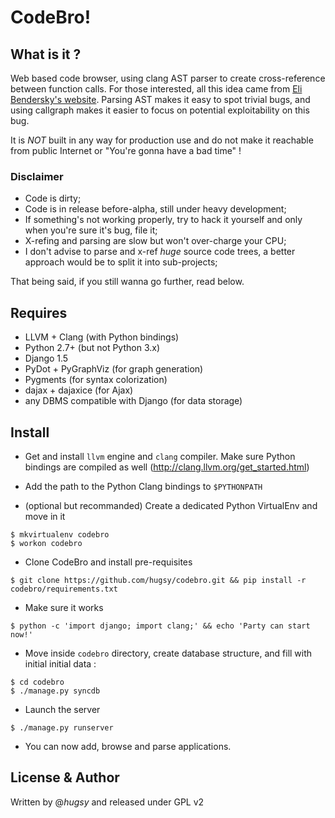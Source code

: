 # CodeBro!


## What is it ?

Web based code browser, using clang AST parser to create cross-reference between
function calls. For those interested, all this idea came from [Eli Bendersky's
website](http://eli.thegreenplace.net/2011/07/03/parsing-c-in-python-with-clang/). 
Parsing AST makes it easy to spot trivial bugs, and using callgraph
makes it easier to focus on potential exploitability on this bug.

It is *NOT* built in any way for production use and do not make it reachable
from public Internet or "You're gonna have a bad time" ! 


### Disclaimer

* Code is dirty;
* Code is in release before-alpha, still under heavy development;
* If something's not working properly, try to hack it yourself and only when
you're sure it's bug, file it;
* X-refing and parsing are slow but won't over-charge your CPU;
* I don't advise to parse and x-ref *huge* source code trees, a better approach
would be to split it into sub-projects;

That being said, if you still wanna go further, read below. 


## Requires

* LLVM + Clang (with Python bindings)
* Python 2.7+ (but not Python 3.x)
* Django 1.5
* PyDot + PyGraphViz (for graph generation)
* Pygments (for syntax colorization)
* dajax + dajaxice (for Ajax)
* any DBMS compatible with Django (for data storage)


## Install

* Get and install `llvm` engine and `clang` compiler. Make sure Python bindings are compiled as well
(http://clang.llvm.org/get_started.html)

* Add the path to the Python Clang bindings to `$PYTHONPATH`

* (optional but recommanded) Create a dedicated Python VirtualEnv and move in it
```
$ mkvirtualenv codebro
$ workon codebro
```

* Clone CodeBro and install pre-requisites
```
$ git clone https://github.com/hugsy/codebro.git && pip install -r codebro/requirements.txt
```

* Make sure it works 
```
$ python -c 'import django; import clang;' && echo 'Party can start now!'
```

* Move inside `codebro` directory, create database structure, and fill with initial initial data :
```
$ cd codebro
$ ./manage.py syncdb
```

* Launch the server
```
$ ./manage.py runserver
```
* You can now add, browse and parse applications.

## License & Author
Written by @_hugsy_ and released under GPL v2

